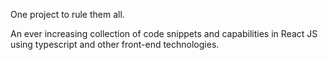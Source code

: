 One project to rule them all.

An ever increasing collection of code snippets and capabilities in React JS using typescript and other front-end technologies.